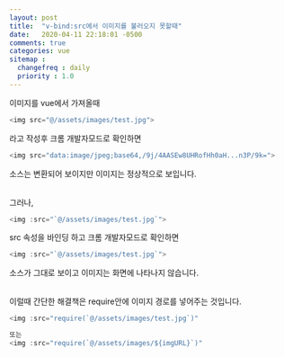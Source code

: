 ```yaml
---
layout: post
title:  "v-bind:src에서 이미지를 불러오지 못할때"
date:   2020-04-11 22:18:01 -0500
comments: true
categories: vue
sitemap :
  changefreq : daily
  priority : 1.0
---
```


이미지를 vue에서 가져올때
``` javascript
<img src="@/assets/images/test.jpg">
```
라고 작성후 크롬 개발자모드로 확인하면
``` javascript
<img src="data:image/jpeg;base64,/9j/4AASEw8UHRofHh0aH...n3P/9k=">
```
소스는 변환되어 보이지만 이미지는 정상적으로 보입니다.<br><br>

그러나,
``` javascript
<img :src="`@/assets/images/test.jpg`">
```
src 속성을 바인딩 하고 크롬 개발자모드로 확인하면
``` javascript
<img :src="`@/assets/images/test.jpg`">
```
소스가 그대로 보이고 이미지는 화면에 나타나지 않습니다.<br><br>


이럴때 간단한 해결책은 require안에 이미지 경로를 넣어주는 것입니다.

``` javascript
<img :src="require(`@/assets/images/test.jpg`)"

또는
<img :src="require(`@/assets/images/${imgURL}`)" 
```
